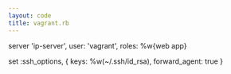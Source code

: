 ```yaml
---
layout: code
title: vagrant.rb
---
```


server 'ip-server', user: 'vagrant', roles: %w{web app}

 set :ssh_options, {
   keys: %w(~/.ssh/id_rsa),
   forward_agent: true
 }